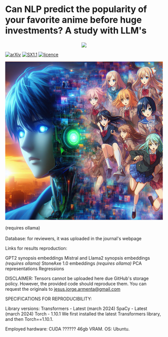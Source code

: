 # Can NLP predict the popularity of your favorite anime before huge investments? A study with LLM's

<center>
    <p><img align="center" href="https://arxiv.org" src="https://img.shields.io/badge/arXiv-mimi.mimim-b31b1b.svg"></p>
    <p> </p>
</center>

[![arXiv](https://img.shields.io/badge/arXiv-mimi.mimim-b31b1b.svg)](https://arxiv.org)
[![SX1.1](https://img.shields.io/badge/StoneAxe-V1.1-orange)](https://google.com)
[![licence](https://img.shields.io/badge/Licence-Apache_2.0-gray)]([https://google.com](https://www.apache.org/licenses/LICENSE-2.0))


![banner](https://github.com/JesusASmx/Correlation-between-anime-synopsis-and-popularity-with-LLM-s/blob/main/assets/anime_pop2.jpg)

 (requires ollama) <br/><br/> Database: for reviewers, it was uploaded in the journal's webpage

Links for results reproduction:

GPT2 synopsis embeddings
Mistral and Llama2 synopsis embeddings
<i>(requires ollama)</i>
StoneAxe 1.0 embeddings
<i>(requires ollama)</i>
PCA representations
Regressions



DISCLAIMER: Tensors cannot be uploaded here due GitHub's storage policy. However, the provided code should reproduce them. You can request the originals to jesus.jorge.armenta@gmail.com

SPECIFICATIONS FOR REPRODUCIBILITY:

Library versions:
Transformers - Latest (march 2024)
SpaCy - Latest (march 2024)
Torch - 1.10.1
We first installed the latest Transformers library, and then Torch==1.10.1.

Employed hardware:
CUDA ?????? 46gb VRAM.
OS: Ubuntu.


